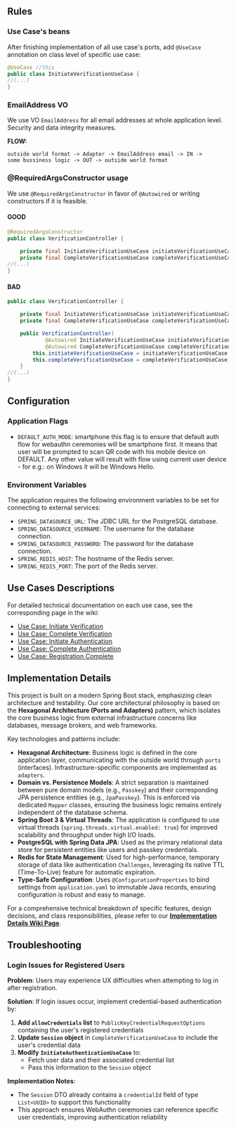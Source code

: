 ## Rules

### Use Case's beans
After finishing implementation of all use case's ports, add `@UseCase` annotation on class level of specific use case:
```java
@UseCase //this
public class InitiateVerificationUseCase {
//(...)
}
```

### EmailAddress VO
We use VO `EmailAddress` for all email addresses at whole application level. 
Security and data integrity measures.

**FLOW:**
```
outside world format -> Adapter -> EmailAddress email -> IN -> 
some bussiness logic -> OUT -> outside world format
```

### @RequiredArgsConstructor usage
We use `@RequiredArgsConstructor` in favor of `@Autowired` or writing constructors if it is feasible.

#### GOOD

```java
@RequiredArgsConstructor
public class VerificationController {

    private final InitiateVerificationUseCase initiateVerificationUseCase;
    private final CompleteVerificationUseCase completeVerificationUseCase;
//(...)
}
```

#### BAD
```java
public class VerificationController {

    private final InitiateVerificationUseCase initiateVerificationUseCase;
    private final CompleteVerificationUseCase completeVerificationUseCase;

    public VerificationController(
            @Autowired InitiateVerificationUseCase initiateVerificationUseCase, 
            @Autowired CompleteVerificationUseCase completeVerificationUseCase) {
        this.initiateVerificationUseCase = initiateVerificationUseCase;
        this.completeVerificationUseCase = completeVerificationUseCase;
    }
//(...)
}
```

## Configuration

### Application Flags
- `DEFAULT_AUTH_MODE`: smartphone
    this flag is to ensure that default auth flow for webauthn ceremonies will be smartphone first. 
    It means that user will be prompted to scan QR code with his mobile device on DEFAULT.
    Any other value will result with flow using current user device - for e.g.: on Windows it will be Windows Hello.

### Environment Variables
The application requires the following environment variables to be set for connecting to external services:

-   `SPRING_DATASOURCE_URL`: The JDBC URL for the PostgreSQL database.
-   `SPRING_DATASOURCE_USERNAME`: The username for the database connection.
-   `SPRING_DATASOURCE_PASSWORD`: The password for the database connection.
-   `SPRING_REDIS_HOST`: The hostname of the Redis server.
-   `SPRING_REDIS_PORT`: The port of the Redis server.

## Use Cases Descriptions

For detailed technical documentation on each use case, see the corresponding page in the wiki:

- [Use Case: Initiate Verification](../../wiki/Use-Case:-Initiate-Verification)
- [Use Case: Complete Verification](../../wiki/Use-Case:-Complete-Verification)
- [Use Case: Initiate Authentication](../../wiki/Use-Case:-Initiate-Authentication)
- [Use Case: Complete Authentication](../../wiki/Use-Case:-Complete-Authentication)
- [Use Case: Registration Complete](../../wiki/Use-Case:-Registration-Complete)

## Implementation Details

This project is built on a modern Spring Boot stack, emphasizing clean architecture and testability. Our core architectural philosophy is based on the **Hexagonal Architecture (Ports and Adapters)** pattern, which isolates the core business logic from external infrastructure concerns like databases, message brokers, and web frameworks.

Key technologies and patterns include:

-   **Hexagonal Architecture**: Business logic is defined in the core application layer, communicating with the outside world through `ports` (interfaces). Infrastructure-specific components are implemented as `adapters`.
-   **Domain vs. Persistence Models**: A strict separation is maintained between pure domain models (e.g., `Passkey`) and their corresponding JPA persistence entities (e.g., `JpaPasskey`). This is enforced via dedicated `Mapper` classes, ensuring the business logic remains entirely independent of the database schema.
-   **Spring Boot 3 & Virtual Threads**: The application is configured to use virtual threads (`spring.threads.virtual.enabled: true`) for improved scalability and throughput under high I/O loads.
-   **PostgreSQL with Spring Data JPA**: Used as the primary relational data store for persistent entities like users and passkey credentials.
-   **Redis for State Management**: Used for high-performance, temporary storage of data like authentication `Challenges`, leveraging its native TTL (Time-To-Live) feature for automatic expiration.
-   **Type-Safe Configuration**: Uses `@ConfigurationProperties` to bind settings from `application.yaml` to immutable Java records, ensuring configuration is robust and easy to manage.
 
For a comprehensive technical breakdown of specific features, design decisions, and class responsibilities, please refer to our **[Implementation Details Wiki Page](https://github.com/BankApp-project/auth/wiki/Implementation-Details)**.

## Troubleshooting

### Login Issues for Registered Users

**Problem**: Users may experience UX difficulties when attempting to log in after registration.

**Solution**: If login issues occur, implement credential-based authentication by:

1. **Add `allowCredentials` list** to `PublicKeyCredentialRequestOptions` containing the user's registered credentials
2. **Update `Session` object** in `CompleteVerificationUseCase` to include the user's credential data
3. **Modify `InitiateAuthenticationUseCase`** to:
    - Fetch user data and their associated credential list
    - Pass this information to the `Session` object

**Implementation Notes**:

- The `Session` DTO already contains a `credentialId` field of type `List<UUID>` to support this functionality
- This approach ensures WebAuthn ceremonies can reference specific user credentials, improving authentication
  reliability
